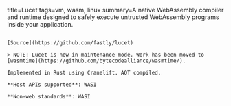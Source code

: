 title=Lucet
tags=vm, wasm, linux
summary=A native WebAssembly compiler and runtime designed to safely execute untrusted WebAssembly programs inside your application.
~~~~~~

[Source](https://github.com/fastly/lucet)

> NOTE: Lucet is now in maintenance mode. Work has been moved to [wasmtime](https://github.com/bytecodealliance/wasmtime/).

Implemented in Rust using Cranelift. AOT compiled.

**Host APIs supported**: WASI

**Non-web standards**: WASI
